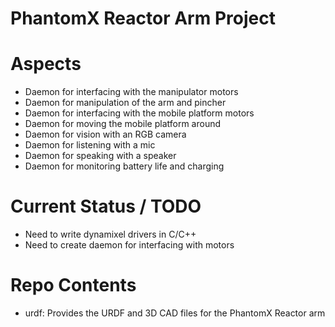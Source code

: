 PhantomX Reactor Arm Project
============================

Aspects
=======
- Daemon for interfacing with the manipulator motors
- Daemon for manipulation of the arm and pincher
- Daemon for interfacing with the mobile platform motors
- Daemon for moving the mobile platform around
- Daemon for vision with an RGB camera
- Daemon for listening with a mic
- Daemon for speaking with a speaker
- Daemon for monitoring battery life and charging


Current Status / TODO
==============
- Need to write dynamixel drivers in C/C++
- Need to create daemon for interfacing with motors


Repo Contents
=============
- urdf: Provides the URDF and 3D CAD files for the PhantomX Reactor arm
